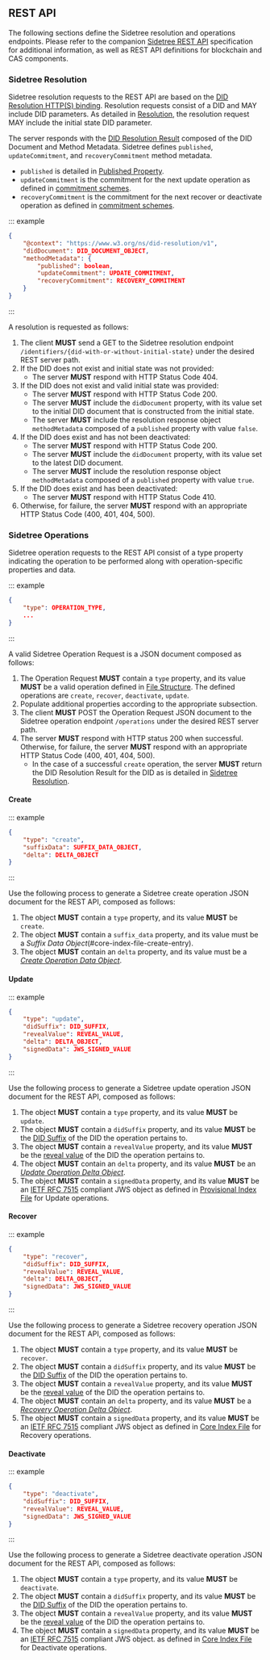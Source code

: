 ## REST API

The following sections define the Sidetree resolution and operations endpoints. Please refer to the companion [Sidetree REST API](https://identity.foundation/sidetree/swagger/) specification for additional information, as well as REST API definitions for blockchain and CAS components.

### Sidetree Resolution

Sidetree resolution requests to the REST API are based on the [DID Resolution HTTP(S) binding](https://w3c-ccg.github.io/did-resolution/#bindings-https).
Resolution requests consist of a DID and MAY include DID parameters.
As detailed in [Resolution](#resolution), the resolution request MAY include the initial state DID parameter.

The server responds with the [DID Resolution Result](https://w3c-ccg.github.io/did-resolution/#did-resolution-result) composed of the DID Document and Method Metadata.
Sidetree defines `published`, `updateCommitment`, and `recoveryCommitment` method metadata.
   - `published` is detailed in [Published Property](#published-property).
   - `updateCommitment` is the commitment for the next update operation as defined in [commitment schemes](https://identity.foundation/sidetree/spec/#commitment-schemes).
   - `recoveryCommitment` is the commitment for the next recover or deactivate operation as defined in [commitment schemes](https://identity.foundation/sidetree/spec/#commitment-schemes).

::: example
```json
{
    "@context": "https://www.w3.org/ns/did-resolution/v1",
    "didDocument": DID_DOCUMENT_OBJECT,
    "methodMetadata": {
        "published": boolean,
        "updateCommitment": UPDATE_COMMITMENT,
        "recoveryCommitment": RECOVERY_COMMITMENT
    }
}
```
:::

A resolution is requested as follows:

1. The client ****MUST**** send a GET to the Sidetree resolution endpoint `/identifiers/{did-with-or-without-initial-state}` under the desired REST server path.
2. If the DID does not exist and initial state was not provided:
   - The server ****MUST**** respond with HTTP Status Code 404.
3. If the DID does not exist and valid initial state was provided:
   - The server ****MUST**** respond with HTTP Status Code 200.
   - The server ****MUST**** include the `didDocument` property, with its value set to the initial DID document that is constructed from the initial state.
   - The server ****MUST**** include the resolution response object `methodMetadata` composed of a `published` property with value `false`.
4. If the DID does exist and has not been deactivated:
   - The server ****MUST**** respond with HTTP Status Code 200.
   - The server ****MUST**** include the `didDocument` property, with its value set to the latest DID document.
   - The server ****MUST**** include the resolution response object `methodMetadata` composed of a `published` property with value `true`.
5. If the DID does exist and has been deactivated:
    - The server ****MUST**** respond with HTTP Status Code 410.
6. Otherwise, for failure, the server ****MUST**** respond with an appropriate HTTP Status Code (400, 401, 404, 500).

### Sidetree Operations

Sidetree operation requests to the REST API consist of a type property indicating the operation to be performed along with operation-specific properties and data.

::: example
```json
{
    "type": OPERATION_TYPE,
    ...
}
```
:::

A valid Sidetree Operation Request is a JSON document composed as follows:

1. The Operation Request ****MUST**** contain a `type` property, and its value ****MUST**** be a valid operation defined in
[File Structure](#file-structures). The defined operations are `create`, `recover`, `deactivate`, `update`.
2. Populate additional properties according to the appropriate subsection.
3. The client ****MUST**** POST the Operation Request JSON document to the Sidetree operation endpoint `/operations` under the desired REST server path.
4. The server ****MUST**** respond with HTTP status 200 when successful. Otherwise, for failure, the server ****MUST**** respond with an appropriate HTTP Status Code (400, 401, 404, 500).
   - In the case of a successful `create` operation, the server ****MUST**** return the DID Resolution Result for the DID as is detailed in [Sidetree Resolution](#sidetree-resolution).

#### Create

::: example
```json
{
    "type": "create",
    "suffixData": SUFFIX_DATA_OBJECT,
    "delta": DELTA_OBJECT
}
```
:::

Use the following process to generate a Sidetree create operation JSON document for the REST API, composed as follows:

1. The object ****MUST**** contain a `type` property, and its value ****MUST**** be `create`.
2. The object ****MUST**** contain a `suffix_data` property, and its value must be a _Suffix Data Object_(#core-index-file-create-entry).
3. The object ****MUST**** contain an `delta` property, and its value must be a [_Create Operation Data Object_](#create-data-object).

#### Update

::: example
```json
{
    "type": "update",
    "didSuffix": DID_SUFFIX,
    "revealValue": REVEAL_VALUE,
    "delta": DELTA_OBJECT,
    "signedData": JWS_SIGNED_VALUE
}
```
:::

Use the following process to generate a Sidetree update operation JSON document for the REST API, composed as follows:

1. The object ****MUST**** contain a `type` property, and its value ****MUST**** be `update`.
1. The object ****MUST**** contain a `didSuffix` property, and its value ****MUST**** be the [DID Suffix](#did-suffix) of the DID the operation pertains to.
1. The object ****MUST**** contain a `revealValue` property, and its value ****MUST**** be the [reveal value](https://identity.foundation/sidetree/spec/#default-parameters) of the DID the operation pertains to.
1. The object ****MUST**** contain an `delta` property, and its value ****MUST**** be an [_Update Operation Delta Object_](#update-data-object).
1. The object ****MUST**** contain a `signedData` property, and its value ****MUST**** be an [IETF RFC 7515](https://tools.ietf.org/html/rfc7515) compliant JWS object
as defined in [Provisional Index File](https://identity.foundation/sidetree/spec/#provisional-index-file) for Update operations.

#### Recover

::: example
```json
{
    "type": "recover",
    "didSuffix": DID_SUFFIX,
    "revealValue": REVEAL_VALUE,
    "delta": DELTA_OBJECT,
    "signedData": JWS_SIGNED_VALUE
}
```
:::

Use the following process to generate a Sidetree recovery operation JSON document for the REST API, composed as follows:

1. The object ****MUST**** contain a `type` property, and its value ****MUST**** be `recover`.
1. The object ****MUST**** contain a `didSuffix` property, and its value ****MUST**** be the [DID Suffix](#did-suffix) of the DID the operation pertains to.
1. The object ****MUST**** contain a `revealValue` property, and its value ****MUST**** be the [reveal value](https://identity.foundation/sidetree/spec/#default-parameters) of the DID the operation pertains to.
1. The object ****MUST**** contain an `delta` property, and its value ****MUST**** be a [_Recovery Operation Delta Object_](#recover-delta-object).
1. The object ****MUST**** contain a `signedData` property, and its value ****MUST**** be an [IETF RFC 7515](https://tools.ietf.org/html/rfc7515) compliant JWS object
as defined in [Core Index File](https://identity.foundation/sidetree/spec/#core-index-file) for Recovery operations.

#### Deactivate

::: example
```json
{
    "type": "deactivate",
    "didSuffix": DID_SUFFIX,
    "revealValue": REVEAL_VALUE,
    "signedData": JWS_SIGNED_VALUE
}
```
:::

Use the following process to generate a Sidetree deactivate operation JSON document for the REST API, composed as follows:

1. The object ****MUST**** contain a `type` property, and its value ****MUST**** be `deactivate`.
1. The object ****MUST**** contain a `didSuffix` property, and its value ****MUST**** be the [DID Suffix](#did-suffix) of the DID the operation pertains to.
1. The object ****MUST**** contain a `revealValue` property, and its value ****MUST**** be the [reveal value](https://identity.foundation/sidetree/spec/#default-parameters) of the DID the operation pertains to.
1. The object ****MUST**** contain a `signedData` property, and its value ****MUST**** be an [IETF RFC 7515](https://tools.ietf.org/html/rfc7515) compliant JWS object.
as defined in [Core Index File](https://identity.foundation/sidetree/spec/#core-index-file) for Deactivate operations.
